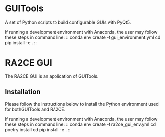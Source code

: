 # GUITools
A set of Python scripts to build configurable GUIs with PyQt5.

If running a development environment with Anaconda, the user may follow these steps in command line:
::
  conda env create -f gui_environment.yml
  cd <path of the main GUITools folder>
  pip install -e .
::


# RA2CE GUI
The RA2CE GUI is an application of GUITools. 

Installation
---------------------------
Please follow the instructions below to install the Python environment used for bothGUITools and RA2CE.

If running a development environment with Anaconda, the user may follow these steps in command line:
::
  conda env create -f ra2ce_gui_env.yml
  cd <path of the main RA2CE folder>
  poetry install
  cd <path of the main GUITools folder>
  pip install -e .
::


